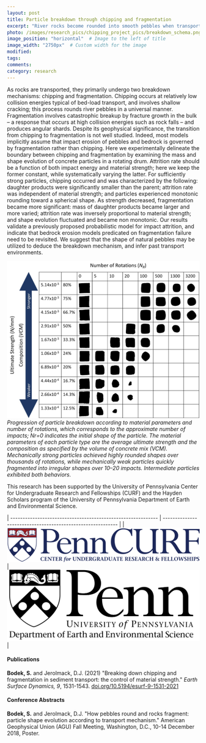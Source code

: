```yaml
---
layout: post
title: Particle breakdown through chipping and fragmentation
excerpt: "River rocks become rounded into smooth pebbles when transported as bedload, but other rocks become rough and angular when transported by landslides or rock falls. In this study, we attempt to experimentally delineate the transition between low-energy chipping and high-energy fragmentation. By repeatedly dropping concrete particles of varying strength, we are able to observe both breakdown mechanisms and validate a previously proposed probabilistic model for impact attrition."
photo: /images/research_pics/chipping_project_pics/breakdown_schema.png
image_position: "horizontal"  # Image to the left of title
image_width: "2750px"  # Custom width for the image
modified: 
tags: 
comments:
category: research
---
```


As rocks are transported, they primarily undergo two breakdown mechanisms: chipping and fragmentation. Chipping occurs at relatively low collision energies typical of bed-load transport, and involves shallow cracking; this process rounds river pebbles in a universal manner. Fragmentation involves catastrophic breakup by fracture growth in the bulk – a response that occurs at high collision energies such as rock falls – and produces angular shards. Despite its geophysical significance, the transition from chipping to fragmentation is not well studied. Indeed, most models implicitly assume that impact erosion of pebbles and bedrock is governed by fragmentation rather than chipping. Here we experimentally delineate the boundary between chipping and fragmentation by examining the mass and shape evolution of concrete particles in a rotating drum. Attrition rate should be a function of both impact energy and material strength; here we keep the former constant, while systematically varying the latter. For sufficiently strong particles, chipping occurred and was characterized by the following: daughter products were significantly smaller than the parent; attrition rate was independent of material strength; and particles experienced monotonic rounding toward a spherical shape. As strength decreased, fragmentation became more significant: mass of daughter products became larger and more varied; attrition rate was inversely proportional to material strength; and shape evolution fluctuated and became non monotonic. Our results validate a previously proposed probabilistic model for impact attrition, and indicate that bedrock erosion models predicated on fragmentation failure need to be revisited. We suggest that the shape of natural pebbles may be utilized to deduce the breakdown mechanism, and infer past transport environments.

![Particle attrition progression.](/images/research_pics/chipping_project_pics/big_chart_v6.jpg)
*Progression of particle breakdown according to material parameters and number of rotations, which corresponds to the approximate number of impacts; Nr=0 indicates the initial shape of the particle. The material parameters of each particle type are the average ultimate strength and the composition as specified by the volume of concrete mix (VCM). Mechanically strong particles achieved highly rounded shapes over thousands of rotations, while mechanically weak particles quickly fragmented into irregular shapes over 10–20 impacts. Intermediate particles exhibited both behaviors.*


This research has been supported by the University of Pennsylvania Center for Undergraduate Research and Fellowships (CURF) and the Hayden Scholars program of the University of Pennsylvania Department of Earth and Environmental Science.

| ------------------------------------------------------------ | ----------------------------------------------------------- |
| ![Penn CURF logo](/images/research_pics/logos/Penn_CURF.png) |  ![Penn EES logo](/images/research_pics/logos/Penn_EES.png) |



#### Publications

**Bodek, S.** and Jerolmack, D.J. (2021) "Breaking down chipping and fragmentation in sediment transport: the control of material strength." *Earth Surface Dynamics, 9*, 1531-1543. [doi.org/10.5194/esurf-9-1531-2021](https://esurf.copernicus.org/articles/9/1531/2021/)

#### Conference Abstracts

**Bodek, S.** and Jerolmack, D.J. "How pebbles round and rocks fragment: particle shape evolution according to transport mechanism." American Geophysical Union (AGU) Fall Meeting, Washington, D.C., 10-14 December 2018, Poster.
